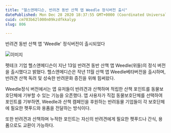 ```yaml
---
title: "헬스앤메디슨, 반려견 동반 산책 앱 Weedle 정식버전 출시"
datePublished: Mon Dec 28 2020 18:37:55 GMT+0000 (Coordinated Universal Time)
cuid: cm703b62l000n09kzdfkkalyp
slug: 806

---
```



반려견 동반 산책 앱 'Weedle' 정식버전이 출시되었다

![이미지](https://cdn.hashnode.com/res/hashnode/image/upload/v1739254644812/451398d6-f2ea-43a1-a3b4-96580beebd18.png)

펫테크 기업 헬스앤메디슨이 지난 13일 반려견 동반 산책 앱 Weedle(위들)의 정식 버전을 출시했다고 밝혔다. 헬스앤메디슨은 작년 11월 산책 앱 Weedle베타버전을 출시하며, 반려견 산책 독려 및 성숙한 반려문화 증진을 위해 힘써왔다.

Weedle정식 버전에서는 앱 유저들이 반려견과 산책하며 적립한 산책 포인트를 동물보호단체에 기부할 수 있는 기능을 오픈했다. 앱 사용자가 직접 동물보호단체를 선택하여 포인트를 기부하면, Weedle과 산책 캠페인을 후원하는 반려동물 기업들이 각 보호단체에 필요한 펫푸드와 용품을 전달하는 방식이다.

또한 반려견과 산책하며 누적한 포인트는 자신의 반려견에게 필요한 펫푸드나 간식, 용품으로도 교환이 가능하다.